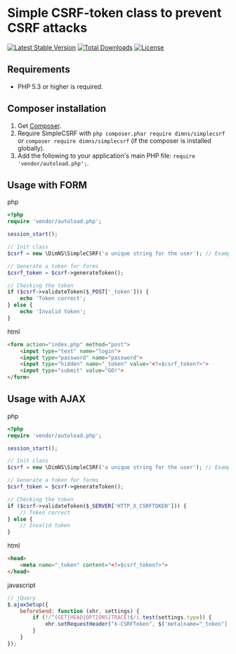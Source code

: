 # Simple CSRF-token class to prevent CSRF attacks

[![Latest Stable Version](https://poser.pugx.org/dimns/simplecsrf/v/stable)](https://packagist.org/packages/dimns/simplecsrf)
[![Total Downloads](https://poser.pugx.org/dimns/simplecsrf/downloads)](https://packagist.org/packages/dimns/simplecsrf)
[![License](https://poser.pugx.org/dimns/simplecsrf/license)](https://packagist.org/packages/dimns/simplecsrf)

## Requirements
- PHP 5.3 or higher is required.

## Composer installation
1. Get [Composer](http://getcomposer.org/).
3. Require SimpleCSRF with `php composer.phar require dimns/simplecsrf` or `composer require dimns/simplecsrf` (if the composer is installed globally).
3. Add the following to your application's main PHP file: `require 'vendor/autoload.php';`.

## Usage with FORM
php
```php
<?php
require 'vendor/autoload.php';

session_start();

// Init class
$csrf = new \DimNS\SimpleCSRF('a unique string for the user'); // Example: USER_ID . ':' . USER_LOGIN

// Generate a token for forms
$csrf_token = $csrf->generateToken();

// Checking the token
if ($csrf->validateToken($_POST['_token'])) {
    echo 'Token correct';
} else {
    echo 'Invalid token';
}
```

html
```html
<form action="index.php" method="post">
    <input type="text" name="login">
    <input type="password" name="password">
    <input type="hidden" name="_token" value="<?=$csrf_token?>">
    <input type="submit" value="GO!">
</form>
```

## Usage with AJAX
php
```php
<?php
require 'vendor/autoload.php';

session_start();

// Init class
$csrf = new \DimNS\SimpleCSRF('a unique string for the user'); // Example: USER_ID . ':' . USER_LOGIN

// Generate a token for forms
$csrf_token = $csrf->generateToken();

// Checking the token
if ($csrf->validateToken($_SERVER['HTTP_X_CSRFTOKEN'])) {
    // Token correct
} else {
    // Invalid token
}
```

html
```html
<head>
    <meta name="_token" content="<?=$csrf_token?>">
</head>
```

javascript
```javascript
// jQuery
$.ajaxSetup({
    beforeSend: function (xhr, settings) {
        if (!/^(GET|HEAD|OPTIONS|TRACE)$/i.test(settings.type)) {
            xhr.setRequestHeader("X-CSRFToken", $('meta[name="_token"]').attr('content'));
        }
    }
});
```